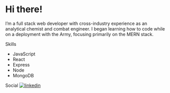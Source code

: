 # Hi there!

I’m a full stack web developer with cross-industry experience as an analytical chemist and combat engineer. I began learning how to code while on a deployment with the Army, focusing primarily on the MERN stack. 


Skills
- JavaScript
- React
- Express
- Node
- MongoDB

Social
[![linkedin](https://img.shields.io/badge/linkedin-0A66C2?style=for-the-badge&logo=linkedin&logoColor=white)](https://www.linkedin.com/in/cesart98/)
